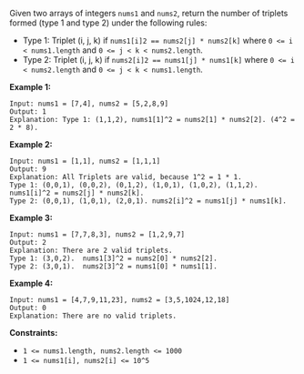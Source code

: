 Given two arrays of integers `nums1` and `nums2`, return the number of
triplets formed (type 1 and type 2) under the following rules:

  * Type 1: Triplet (i, j, k) if `nums1[i]2 == nums2[j] * nums2[k]` where `0 <= i < nums1.length` and `0 <= j < k < nums2.length`.
  * Type 2: Triplet (i, j, k) if `nums2[i]2 == nums1[j] * nums1[k]` where `0 <= i < nums2.length` and `0 <= j < k < nums1.length`.



**Example 1:**

    
    
    Input: nums1 = [7,4], nums2 = [5,2,8,9]
    Output: 1
    Explanation: Type 1: (1,1,2), nums1[1]^2 = nums2[1] * nums2[2]. (4^2 = 2 * 8). 
    

**Example 2:**

    
    
    Input: nums1 = [1,1], nums2 = [1,1,1]
    Output: 9
    Explanation: All Triplets are valid, because 1^2 = 1 * 1.
    Type 1: (0,0,1), (0,0,2), (0,1,2), (1,0,1), (1,0,2), (1,1,2).  nums1[i]^2 = nums2[j] * nums2[k].
    Type 2: (0,0,1), (1,0,1), (2,0,1). nums2[i]^2 = nums1[j] * nums1[k].
    

**Example 3:**

    
    
    Input: nums1 = [7,7,8,3], nums2 = [1,2,9,7]
    Output: 2
    Explanation: There are 2 valid triplets.
    Type 1: (3,0,2).  nums1[3]^2 = nums2[0] * nums2[2].
    Type 2: (3,0,1).  nums2[3]^2 = nums1[0] * nums1[1].
    

**Example 4:**

    
    
    Input: nums1 = [4,7,9,11,23], nums2 = [3,5,1024,12,18]
    Output: 0
    Explanation: There are no valid triplets.
    



**Constraints:**

  * `1 <= nums1.length, nums2.length <= 1000`
  * `1 <= nums1[i], nums2[i] <= 10^5`

